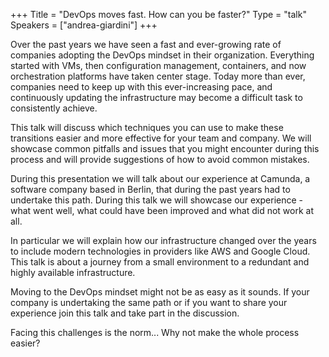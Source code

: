 +++
Title = "DevOps moves fast. How can you be faster?"
Type = "talk"
Speakers = ["andrea-giardini"]
+++

Over  the past years we have seen a fast and ever-growing rate of companies
adopting the DevOps mindset in their organization. Everything started with
VMs, then configuration management, containers, and now orchestration
platforms have taken center stage. Today more than ever, companies need to
keep up with this ever-increasing pace, and continuously updating the
infrastructure may become a difficult task to consistently achieve.

This talk will discuss which techniques you can use to make these
transitions easier and more effective for your team and company. We will
showcase common pitfalls and issues that you might encounter during this
process and will provide suggestions of how to avoid common mistakes.

During this presentation we will talk about our experience at Camunda,
a software company based in Berlin, that during the past years had to
undertake this path. During this talk we will showcase our experience - what
went well, what could have been improved and what did not work at all.

In particular we will explain how our infrastructure changed over the
years to include modern technologies in providers like AWS and Google
Cloud. This talk is about a journey from a small environment to
a redundant and highly available infrastructure.

Moving to the DevOps mindset might not be as easy as it sounds. If your
company is undertaking the same path or if you want to share your
experience join this talk and take part in the discussion.

Facing this challenges is the norm... Why not make the whole process
easier?


